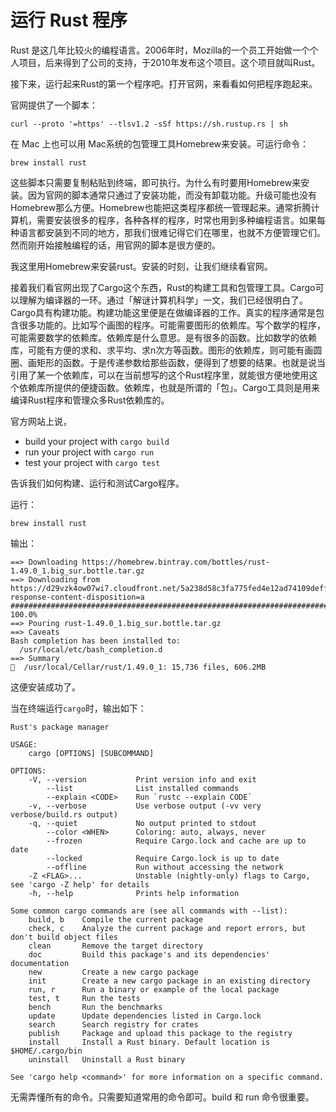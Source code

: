 #  运行 Rust 程序



Rust 是这几年比较火的编程语言。2006年时，Mozilla的一个员工开始做一个个人项目，后来得到了公司的支持，于2010年发布这个项目。这个项目就叫Rust。



接下来，运行起来Rust的第一个程序吧。打开官网，来看看如何把程序跑起来。



官网提供了一个脚本：

```shell
curl --proto '=https' --tlsv1.2 -sSf https://sh.rustup.rs | sh
```



在 Mac 上也可以用 Mac系统的包管理工具Homebrew来安装。可运行命令：

```shell
brew install rust
```



这些脚本只需要复制粘贴到终端，即可执行。为什么有时要用Homebrew来安装。因为官网的脚本通常只通过了安装功能，而没有卸载功能。升级可能也没有Homebrew那么方便。Homebrew也能把这类程序都统一管理起来。通常折腾计算机，需要安装很多的程序，各种各样的程序，时常也用到多种编程语言。如果每种语言都安装到不同的地方，那我们很难记得它们在哪里，也就不方便管理它们。然而刚开始接触编程的话，用官网的脚本是很方便的。



我这里用Homebrew来安装rust。安装的时刻，让我们继续看官网。



接着我们看官网出现了Cargo这个东西，Rust的构建工具和包管理工具。Cargo可以理解为编译器的一环。通过「解谜计算机科学」一文，我们已经很明白了。Cargo具有构建功能。构建功能这里便是在做编译器的工作。真实的程序通常是包含很多功能的。比如写个画图的程序。可能需要图形的依赖库。写个数学的程序，可能需要数学的依赖库。依赖库是什么意思。是有很多的函数。比如数学的依赖库，可能有方便的求和、求平均、求n次方等函数。图形的依赖库，则可能有画圆圈、画矩形的函数。于是传递参数给那些函数，便得到了想要的结果。也就是说当引用了某一个依赖库，可以在当前想写的这个Rust程序里，就能很方便地使用这个依赖库所提供的便捷函数。依赖库，也就是所谓的「包」。Cargo工具则是用来编译Rust程序和管理众多Rust依赖库的。



官方网站上说，



- build your project with `cargo build`
- run your project with `cargo run`
- test your project with `cargo test`



告诉我们如何构建、运行和测试Cargo程序。



运行：



```
brew install rust
```



输出：



```shell
==> Downloading https://homebrew.bintray.com/bottles/rust-1.49.0_1.big_sur.bottle.tar.gz
==> Downloading from https://d29vzk4ow07wi7.cloudfront.net/5a238d58c3fa775fed4e12ad74109deff54a82a06cb6a3a4f51b5d37587fb319?response-content-disposition=a
######################################################################## 100.0%
==> Pouring rust-1.49.0_1.big_sur.bottle.tar.gz
==> Caveats
Bash completion has been installed to:
  /usr/local/etc/bash_completion.d
==> Summary
🍺  /usr/local/Cellar/rust/1.49.0_1: 15,736 files, 606.2MB
```



这便安装成功了。



当在终端运行`cargo`时，输出如下：



```
Rust's package manager

USAGE:
    cargo [OPTIONS] [SUBCOMMAND]

OPTIONS:
    -V, --version           Print version info and exit
        --list              List installed commands
        --explain <CODE>    Run `rustc --explain CODE`
    -v, --verbose           Use verbose output (-vv very verbose/build.rs output)
    -q, --quiet             No output printed to stdout
        --color <WHEN>      Coloring: auto, always, never
        --frozen            Require Cargo.lock and cache are up to date
        --locked            Require Cargo.lock is up to date
        --offline           Run without accessing the network
    -Z <FLAG>...            Unstable (nightly-only) flags to Cargo, see 'cargo -Z help' for details
    -h, --help              Prints help information

Some common cargo commands are (see all commands with --list):
    build, b    Compile the current package
    check, c    Analyze the current package and report errors, but don't build object files
    clean       Remove the target directory
    doc         Build this package's and its dependencies' documentation
    new         Create a new cargo package
    init        Create a new cargo package in an existing directory
    run, r      Run a binary or example of the local package
    test, t     Run the tests
    bench       Run the benchmarks
    update      Update dependencies listed in Cargo.lock
    search      Search registry for crates
    publish     Package and upload this package to the registry
    install     Install a Rust binary. Default location is $HOME/.cargo/bin
    uninstall   Uninstall a Rust binary

See 'cargo help <command>' for more information on a specific command.
```



无需弄懂所有的命令。只需要知道常用的命令即可。build 和 run 命令很重要。



